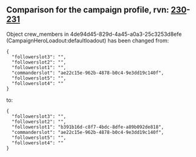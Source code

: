 ## Comparison for the campaign profile, rvn: [230](https://github.com/PRO100KatYT/FortniteProfileRevisions/tree/main/profiles/campaign/230%20campaign.json)-[231](https://github.com/PRO100KatYT/FortniteProfileRevisions/tree/main/profiles/campaign/231%20campaign.json)

Object crew_members in 4de94d45-829d-4a45-a0a3-25c3253d8efe (CampaignHeroLoadout:defaultloadout) has been changed from:

```
{
  "followerslot3": "",
  "followerslot2": "",
  "followerslot1": "",
  "commanderslot": "ae22c15e-962b-4878-b0c4-9e3dd19c140f",
  "followerslot5": "",
  "followerslot4": ""
}
```

to:

```
{
  "followerslot3": "",
  "followerslot2": "",
  "followerslot1": "b391b16d-c8f7-4bdc-8dfe-a89b092de818",
  "commanderslot": "ae22c15e-962b-4878-b0c4-9e3dd19c140f",
  "followerslot5": "",
  "followerslot4": ""
}
```

<br><br>
